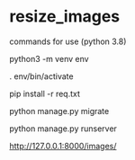 # resize_images

commands for use (python 3.8)

python3 -m venv env

. env/bin/activate

pip install -r req.txt

python manage.py migrate

python manage.py runserver

http://127.0.0.1:8000/images/
